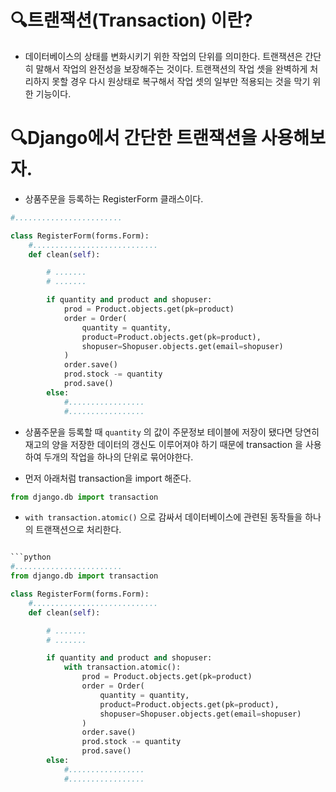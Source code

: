 # 🔍트랜잭션(Transaction) 이란?
* 데이터베이스의 상태를 변화시키기 위한 작업의 단위를 의미한다. 트랜잭션은 간단히 말해서 작업의 완전성을 보장해주는 것이다. 트랜잭션의 작업 셋을 완벽하게 처리하지 못할 경우 다시 원상태로 복구해서 작업 셋의 일부만 적용되는 것을 막기 위한 기능이다.

# 🔍Django에서 간단한 트랜잭션을 사용해보자.

* 상품주문을 등록하는 RegisterForm 클래스이다.

```python
#........................ 

class RegisterForm(forms.Form):
    #............................
    def clean(self):

        # .......
        # .......

        if quantity and product and shopuser:
            prod = Product.objects.get(pk=product)
            order = Order(
                quantity = quantity,
                product=Product.objects.get(pk=product),
                shopuser=Shopuser.objects.get(email=shopuser)
            )
            order.save()
            prod.stock -= quantity
            prod.save()
        else:
            #.................
            #.................
```
* 상품주문을 등록할 때 `quantity` 의 값이 주문정보 테이블에 저장이 됐다면 당연히 재고의 양을 저장한 데이터의 갱신도 이루어져야 하기 때문에 transaction 을 사용하여 두개의 작업을 하나의 단위로 묶어야한다.

* 먼저 아래처럼 transaction을 import 해준다.
```python
from django.db import transaction
```

* `with transaction.atomic()` 으로 감싸서 데이터베이스에 관련된 동작들을 하나의 트랜잭션으로 처리한다.
```python

```python
#........................ 
from django.db import transaction

class RegisterForm(forms.Form):
    #............................
    def clean(self):

        # .......
        # .......

        if quantity and product and shopuser:
            with transaction.atomic():
                prod = Product.objects.get(pk=product)
                order = Order(
                    quantity = quantity,
                    product=Product.objects.get(pk=product),
                    shopuser=Shopuser.objects.get(email=shopuser)
                )
                order.save()
                prod.stock -= quantity
                prod.save()
        else:
            #.................
            #.................
```
